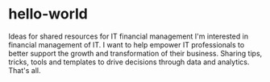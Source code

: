 # hello-world
Ideas for shared resources for IT financial management
I'm interested in financial management of IT.
I want to help empower IT professionals to better support the growth and transformation of their business.
Sharing tips, tricks, tools and templates to drive decisions through data and analytics.
That's all.
